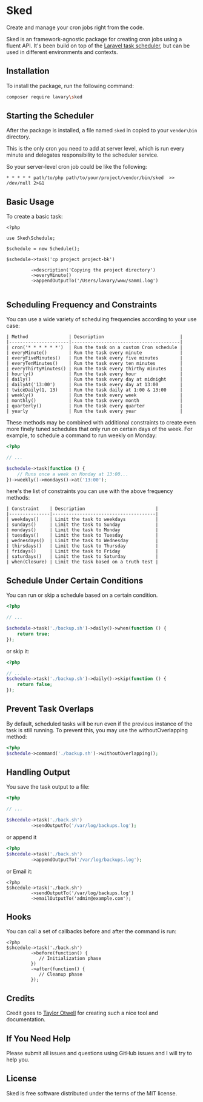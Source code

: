 # Sked

Create and manage your cron jobs right from the code.

Sked is an framework-agnostic package for creating cron jobs using a fluent API. It's been build on top of the [Laravel task scheduler](https://laravel.com/docs/master/scheduling), but can be used in different environments and contexts.

## Installation

To install the package, run the following command:

```bash
composer require lavary\sked
```

## Starting the Scheduler

After the package is installed, a file named `sked` in copied to your `vendor\bin` directory. 

This is the only cron you need to add at server level, which is run every minute and delegates responsibility to the scheduler service.

So your server-level cron job could be like the following:

```
* * * * * path/to/php path/to/your/project/vendor/bin/sked  >> /dev/null 2>&1
``` 

## Basic Usage

To create a basic task:

```
<?php

use Sked\Schedule;

$schedule = new Schedule();

$schedule->task('cp project project-bk')
         
         ->description('Copying the project directory')
         ->everyMinute()
         ->appendOutputTo('/Users/lavary/www/sammi.log')
       
```

## Scheduling Frequency and Constraints

You can use a wide variety of scheduling frequencies according to your use case:

```
| Method               | Description                            |
|----------------------|----------------------------------------|
| cron('* * * * * *')  | Run the task on a custom Cron schedule |
| everyMinute()        | Run the task every minute              |
| everyFiveMinutes()   | Run the task every five minutes        |
| everyTenMinutes()    | Run the task every ten minutes         |
| everyThirtyMinutes() | Run the task every thirthy minutes     |
| hourly()             | Run the task every hour                |
| daily()              | Run the task every day at midnight     |
| dailyAt('13:00')     | Run the task every day at 13:00        |
| twiceDaily(1, 13)    | Run the task daily at 1:00 & 13:00     |
| weekly()             | Run the task every week                |
| monthly()            | Run the task every month               |
| quarterly()          | Run the task every quarter             |
| yearly               | Run the task every year                |
```

These methods may be combined with additional constraints to create even more finely tuned schedules that only run on certain days of the week. For example, to schedule a command to run weekly on Monday:

```php
<?php

// ...

$schedule->task(function () {
    // Runs once a week on Monday at 13:00...
})->weekly()->mondays()->at('13:00');
```

here's the list of constraints you can use with the above frequency methods:

```
| Constraint    | Description                          |
|---------------|--------------------------------------|
| weekdays()    | Limit the task to weekdays           |
| sundays()     | Limit the task to Sunday             |
| mondays()     | Limit the task to Monday             |
| tuesdays()    | Limit the task to Tuesday            |
| wednesdays()  | Limit the task to Wednesday          |
| thirsdays()   | Limit the task to Thursday           |
| fridays()     | Limit the task to Friday             |
| saturdays()   | Limit the task to Saturday           |
| when(Closure) | Limit the task based on a truth test |
```


## Schedule Under Certain Conditions

You can run or skip a schedule based on a certain condition.

```php
<?php

// ...

$schedule->task('./backup.sh')->daily()->when(function () {
    return true;
});
```

or skip it:

```php
<?php

// ...
$schedule->task('./backup.sh')->daily()->skip(function () {
    return false;
});

```

## Prevent Task Overlaps

By default, scheduled tasks will be run even if the previous instance of the task is still running. To prevent this, you may use the withoutOverlapping method:

```php
<?php
$schedule->command('./backup.sh')->withoutOverlapping();
```

## Handling Output

You save the task output to a file:

```php
<?php

// ...

$shcedule->task('./back.sh')
         ->sendOutputTo('/var/log/backups.log');

```

or append it

```php
<?php
$shcedule->task('./back.sh')
         ->appendOutputTo('/var/log/backups.log');
```


or Email it:

```
<?php
$shcedule->task('./back.sh')
         ->sendOutputTo('/var/log/backups.log')
         ->emailOutputTo('admin@example.com');
```


## Hooks

You can call a set of callbacks before and after  the command is run:

```
<?php
$shcedule->task('./back.sh')
         ->before(function() {
            // Initialization phase
         })
         ->after(function() {
            // Cleanup phase
         });

```

## Credits

Credit goes to [Taylor Otwell](https://github.com/taylorotwell) for creating such a nice tool and documentation.

## If You Need Help

Please submit all issues and questions using GitHub issues and I will try to help you.


## License
Sked is free software distributed under the terms of the MIT license.
